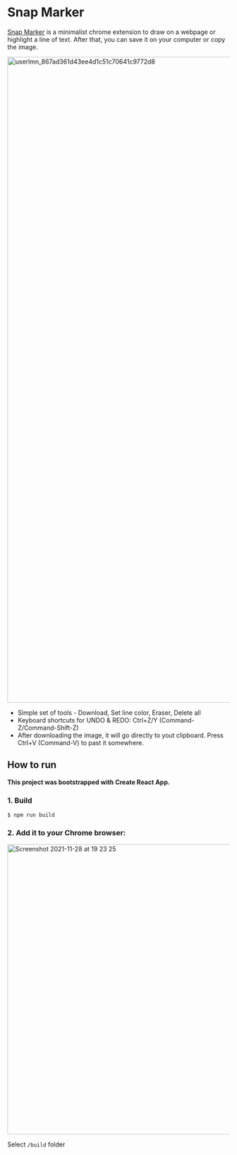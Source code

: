 # Snap Marker

[Snap Marker](https://github.com/facebook/create-react-app) is a minimalist chrome extension to draw on a webpage or highlight a line of text. After that, you can save it on your computer or copy the image.

<img width="1460" alt="userlmn_867ad361d43ee4d1c51c70641c9772d8" src="https://user-images.githubusercontent.com/5767860/143781578-76272f4e-067a-4ba4-9c5c-ccb43eedc152.png">

- Simple set of tools - Download, Set line color, Eraser, Delete all
- Keyboard shortcuts for UNDO & REDO: Ctrl+Z/Y (Command-Z/Command-Shift-Z)
- After downloading the image, it will go directly to yout clipboard. Press Ctrl+V (Command-V) to past it somewhere.

## How to run

**This project was bootstrapped with Create React App.** 

### 1. Build

```
$ npm run build
```

### 2. Add it to your Chrome browser:

<img width="656" alt="Screenshot 2021-11-28 at 19 23 25" src="https://user-images.githubusercontent.com/5767860/143780979-9b5f60b7-685e-4288-a25d-057fcb9be014.png">


Select `/build` folder
